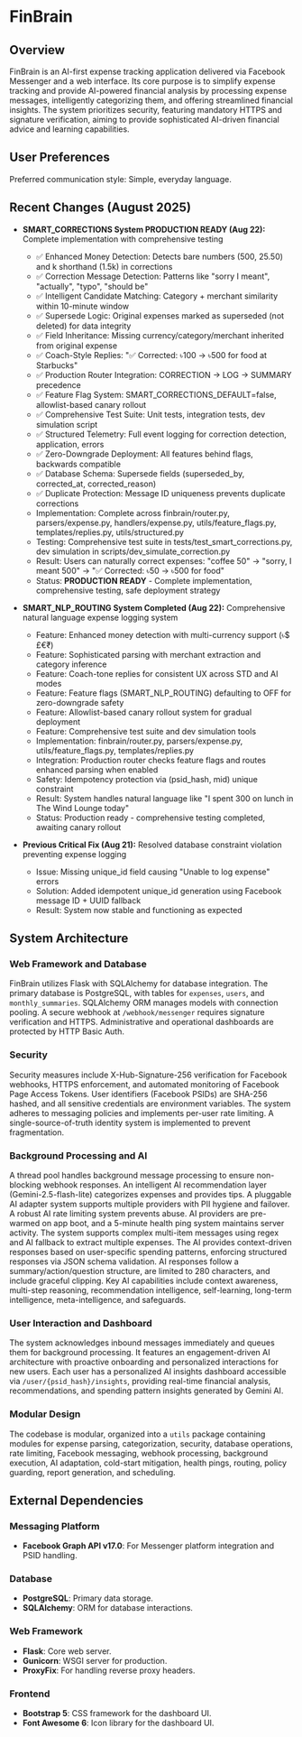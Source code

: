 # FinBrain

## Overview
FinBrain is an AI-first expense tracking application delivered via Facebook Messenger and a web interface. Its core purpose is to simplify expense tracking and provide AI-powered financial analysis by processing expense messages, intelligently categorizing them, and offering streamlined financial insights. The system prioritizes security, featuring mandatory HTTPS and signature verification, aiming to provide sophisticated AI-driven financial advice and learning capabilities.

## User Preferences
Preferred communication style: Simple, everyday language.

## Recent Changes (August 2025)
- **SMART_CORRECTIONS System PRODUCTION READY (Aug 22):** Complete implementation with comprehensive testing
  - ✅ Enhanced Money Detection: Detects bare numbers (500, 25.50) and k shorthand (1.5k) in corrections
  - ✅ Correction Message Detection: Patterns like "sorry I meant", "actually", "typo", "should be" 
  - ✅ Intelligent Candidate Matching: Category + merchant similarity within 10-minute window
  - ✅ Supersede Logic: Original expenses marked as superseded (not deleted) for data integrity
  - ✅ Field Inheritance: Missing currency/category/merchant inherited from original expense
  - ✅ Coach-Style Replies: "✅ Corrected: ৳100 → ৳500 for food at Starbucks"
  - ✅ Production Router Integration: CORRECTION → LOG → SUMMARY precedence
  - ✅ Feature Flag System: SMART_CORRECTIONS_DEFAULT=false, allowlist-based canary rollout
  - ✅ Comprehensive Test Suite: Unit tests, integration tests, dev simulation script
  - ✅ Structured Telemetry: Full event logging for correction detection, application, errors
  - ✅ Zero-Downgrade Deployment: All features behind flags, backwards compatible
  - ✅ Database Schema: Supersede fields (superseded_by, corrected_at, corrected_reason)
  - ✅ Duplicate Protection: Message ID uniqueness prevents duplicate corrections
  - Implementation: Complete across finbrain/router.py, parsers/expense.py, handlers/expense.py, utils/feature_flags.py, templates/replies.py, utils/structured.py
  - Testing: Comprehensive test suite in tests/test_smart_corrections.py, dev simulation in scripts/dev_simulate_correction.py
  - Result: Users can naturally correct expenses: "coffee 50" → "sorry, I meant 500" → "✅ Corrected: ৳50 → ৳500 for food"
  - Status: **PRODUCTION READY** - Complete implementation, comprehensive testing, safe deployment strategy

- **SMART_NLP_ROUTING System Completed (Aug 22):** Comprehensive natural language expense logging system
  - Feature: Enhanced money detection with multi-currency support (৳$£€₹)
  - Feature: Sophisticated parsing with merchant extraction and category inference
  - Feature: Coach-tone replies for consistent UX across STD and AI modes
  - Feature: Feature flags (SMART_NLP_ROUTING) defaulting to OFF for zero-downgrade safety
  - Feature: Allowlist-based canary rollout system for gradual deployment
  - Feature: Comprehensive test suite and dev simulation tools
  - Implementation: finbrain/router.py, parsers/expense.py, utils/feature_flags.py, templates/replies.py
  - Integration: Production router checks feature flags and routes enhanced parsing when enabled
  - Safety: Idempotency protection via (psid_hash, mid) unique constraint
  - Result: System handles natural language like "I spent 300 on lunch in The Wind Lounge today"
  - Status: Production ready - comprehensive testing completed, awaiting canary rollout

- **Previous Critical Fix (Aug 21):** Resolved database constraint violation preventing expense logging
  - Issue: Missing unique_id field causing "Unable to log expense" errors
  - Solution: Added idempotent unique_id generation using Facebook message ID + UUID fallback
  - Result: System now stable and functioning as expected

## System Architecture

### Web Framework and Database
FinBrain utilizes Flask with SQLAlchemy for database integration. The primary database is PostgreSQL, with tables for `expenses`, `users`, and `monthly_summaries`. SQLAlchemy ORM manages models with connection pooling. A secure webhook at `/webhook/messenger` requires signature verification and HTTPS. Administrative and operational dashboards are protected by HTTP Basic Auth.

### Security
Security measures include X-Hub-Signature-256 verification for Facebook webhooks, HTTPS enforcement, and automated monitoring of Facebook Page Access Tokens. User identifiers (Facebook PSIDs) are SHA-256 hashed, and all sensitive credentials are environment variables. The system adheres to messaging policies and implements per-user rate limiting. A single-source-of-truth identity system is implemented to prevent fragmentation.

### Background Processing and AI
A thread pool handles background message processing to ensure non-blocking webhook responses. An intelligent AI recommendation layer (Gemini-2.5-flash-lite) categorizes expenses and provides tips. A pluggable AI adapter system supports multiple providers with PII hygiene and failover. A robust AI rate limiting system prevents abuse. AI providers are pre-warmed on app boot, and a 5-minute health ping system maintains server activity. The system supports complex multi-item messages using regex and AI fallback to extract multiple expenses. The AI provides context-driven responses based on user-specific spending patterns, enforcing structured responses via JSON schema validation. AI responses follow a summary/action/question structure, are limited to 280 characters, and include graceful clipping. Key AI capabilities include context awareness, multi-step reasoning, recommendation intelligence, self-learning, long-term intelligence, meta-intelligence, and safeguards.

### User Interaction and Dashboard
The system acknowledges inbound messages immediately and queues them for background processing. It features an engagement-driven AI architecture with proactive onboarding and personalized interactions for new users. Each user has a personalized AI insights dashboard accessible via `/user/{psid_hash}/insights`, providing real-time financial analysis, recommendations, and spending pattern insights generated by Gemini AI.

### Modular Design
The codebase is modular, organized into a `utils` package containing modules for expense parsing, categorization, security, database operations, rate limiting, Facebook messaging, webhook processing, background execution, AI adaptation, cold-start mitigation, health pings, routing, policy guarding, report generation, and scheduling.

## External Dependencies

### Messaging Platform
- **Facebook Graph API v17.0**: For Messenger platform integration and PSID handling.

### Database
- **PostgreSQL**: Primary data storage.
- **SQLAlchemy**: ORM for database interactions.

### Web Framework
- **Flask**: Core web server.
- **Gunicorn**: WSGI server for production.
- **ProxyFix**: For handling reverse proxy headers.

### Frontend
- **Bootstrap 5**: CSS framework for the dashboard UI.
- **Font Awesome 6**: Icon library for the dashboard UI.
